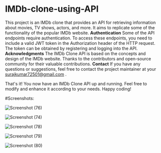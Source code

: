 # IMDb-clone-using-API
This project is an IMDb clone that provides an API for retrieving information about movies, TV shows, actors, and more. It aims to replicate some of the functionality of the popular IMDb website.
**Authentication**
Some of the API endpoints require authentication. To access these endpoints, you need to include a valid JWT token in the Authorization header of the HTTP request. The token can be obtained by registering and logging into the API.
**Acknowledgments**
The IMDb Clone API is based on the concepts and design of the IMDb website.
Thanks to the contributors and open-source community for their valuable contributions.
**Contact**
If you have any questions or suggestions, feel free to contact the project maintainer at your surajkumar72501@gmail.com .

That's it! You now have an IMDb Clone API up and running. Feel free to modify and enhance it according to your needs. Happy coding!


#Screenshots:

![Screenshot (76)](https://github.com/suraj7546/IMDb-clone-using-API/assets/92979091/945e4acf-c554-4a2e-a4b9-ccadb7634968)

![Screenshot (74)](https://github.com/suraj7546/IMDb-clone-using-API/assets/92979091/c2b59282-055c-41c8-a000-f204f78372eb)

![Screenshot (78)](https://github.com/suraj7546/IMDb-clone-using-API/assets/92979091/bce8ba79-7df4-4003-a922-07db67d8ebb8)

![Screenshot (79)](https://github.com/suraj7546/IMDb-clone-using-API/assets/92979091/a03ebfd8-2fb3-429a-8b1c-bb6d40f36268)

![Screenshot (80)](https://github.com/suraj7546/IMDb-clone-using-API/assets/92979091/09ab1707-8877-4e2e-8fe9-f61a059221e3)

